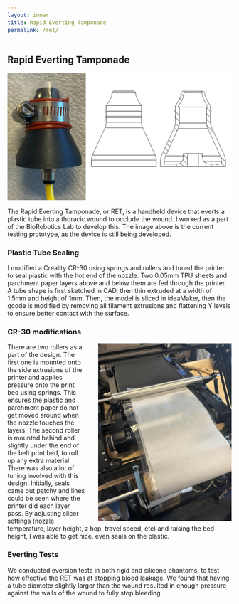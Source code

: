 ```yaml
---
layout: inner
title: Rapid Everting Tamponade
permalink: /ret/
---
```


## Rapid Everting Tamponade
![RET](/img/RET/handheld_vessel.png)

The Rapid Everting Tamponade, or RET, is a handheld device that everts a plastic tube into a thoracic wound to occlude the wound. I worked as a part of the BioRobotics Lab to develop this. The image above is the current testing prototype, as the device is still being developed. 

### Plastic Tube Sealing 
I modified a Creality CR-30 using springs and rollers and tuned the printer to seal plastic with the hot end of the nozzle. Two 0.05mm TPU sheets and parchment paper layers above and below them are fed through the printer. 
A tube shape is first sketched in CAD, then thin extruded at a width of 1.5mm and height of 1mm. Then, the model is sliced in ideaMaker, then the gcode is modified by removing all filament extrusions and flattening Y levels to ensure better contact with the surface. 

### CR-30 modifications
<img src="/img/RET/brl_roller_1.jpg" alt="CR30 rollers" style="float: right; width: 300px; margin-left: 30px;" />
There are two rollers as a part of the design. The first one is mounted onto the side extrusions of the printer and applies pressure onto the print bed using springs. This ensures the plastic and parchment paper do not get moved around when the nozzle touches the layers. The second roller is mounted behind and slightly under the end of the belt print bed, to roll up any extra material. 
There was also a lot of tuning involved with this design. Initially, seals came out patchy and lines could be seen where the printer did each layer pass. By adjusting slicer settings (nozzle temperature, layer height, z hop, travel speed, etc) and raising the bed height, I was able to get nice, even seals on the plastic. 

### Everting Tests
We conducted eversion tests in both rigid and silicone phantoms, to test how effective the RET was at stopping blood leakage. We found that having a tube diameter slightly larger than the wound resulted in enough pressure against the walls of the wound to fully stop bleeding. 
